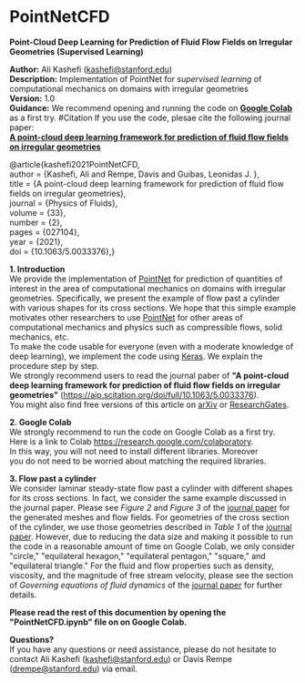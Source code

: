 # PointNetCFD
**Point-Cloud Deep Learning for Prediction of Fluid Flow Fields on Irregular Geometries (Supervised Learning)**

**Author:** Ali Kashefi (kashefi@stanford.edu)<br>
**Description:** Implementation of PointNet for *supervised learning* of computational mechanics on domains with irregular geometries <br>
**Version:** 1.0 <br>
**Guidance:** We recommend opening and running the code on **[Google Colab](https://research.google.com/colaboratory)** as a first try.
#Citation
If you use the code, plesae cite the following journal paper: <br>
**[A point-cloud deep learning framework for prediction of fluid flow fields on irregular geometries](https://aip.scitation.org/doi/full/10.1063/5.0033376)**

@article{kashefi2021PointNetCFD, <br>
author = {Kashefi, Ali  and Rempe, Davis  and Guibas, Leonidas J. }, <br>
title = {A point-cloud deep learning framework for prediction of fluid flow fields on irregular geometries}, <br>
journal = {Physics of Fluids}, <br>
volume = {33}, <br>
number = {2}, <br>
pages = {027104}, <br>
year = {2021}, <br>
doi = {10.1063/5.0033376},}

**1. Introduction** <br>
We provide the implementation of [PointNet](https://arxiv.org/abs/1612.00593) for prediction of quantities of interest in the area of computational mechanics on domains with irregular geometries. Specifically, we present the example of flow past a cylinder with various shapes for its cross sections. We hope that this simple example motivates other researchers to use [PointNet](https://arxiv.org/abs/1612.00593) for other areas of computational mechanics and physics such as compressible flows, solid mechanics, etc. <br>
To make the code usable for everyone (even with a moderate knowledge of deep learning), we implement the code using [Keras](https://keras.io/). We explain the procedure step by step.<br>
We strongly recommend users to read the journal paber of **"A point-cloud deep learning framework for prediction of fluid flow fields on irregular geometries"** (https://aip.scitation.org/doi/full/10.1063/5.0033376). <br>
You might also find free versions of this article on [arXiv](http://arxiv-export-lb.library.cornell.edu/abs/2010.09469) or [ResearchGates](https://www.researchgate.net/publication/349544773_A_point-cloud_deep_learning_framework_for_prediction_of_fluid_flow_fields_on_irregular_geometries/stats).<br>

**2. Google Colab** <br>
We strongly recommend to run the code on Google Colab as a first try. Here is a link to Colab https://research.google.com/colaboratory. In this way, you will not need to install different libraries. Moreover you do not need to be worried about matching the required libraries.

**3. Flow past a cylinder** <br>
We consider laminar steady-state flow past a cylinder with different shapes for its cross sections. In fact, we consider the same example discussed in the journal paper. Please see *Figure 2* and *Figure 3* of the [journal paper](https://aip.scitation.org/doi/full/10.1063/5.0033376) for the generated meshes and flow fields. For geometries of the cross section of the cylinder, we use those geometries described in *Table 1* of the [journal paper](https://aip.scitation.org/doi/full/10.1063/5.0033376). However, due to reducing the data size and making it possible to run the code in a reasonable amount of time on Google Colab, we only consider "circle," "equilateral hexagon," "equilateral pentagon," "square," and "equilateral triangle." For the fluid and flow properties such as density, viscosity, and the magnitude of free stream velocity, please see the section of *Governing equations of fluid dynamics* of the [journal paper](https://aip.scitation.org/doi/full/10.1063/5.0033376) for further details.

**Please read the rest of this documention by opening the "PointNetCFD.ipynb" file on on Google Colab.**

**Questions?** <br>
If you have any questions or need assistance, please do not hesitate to contact Ali Kashefi (kashefi@stanford.edu) or Davis Rempe (drempe@stanford.edu) via email. 
